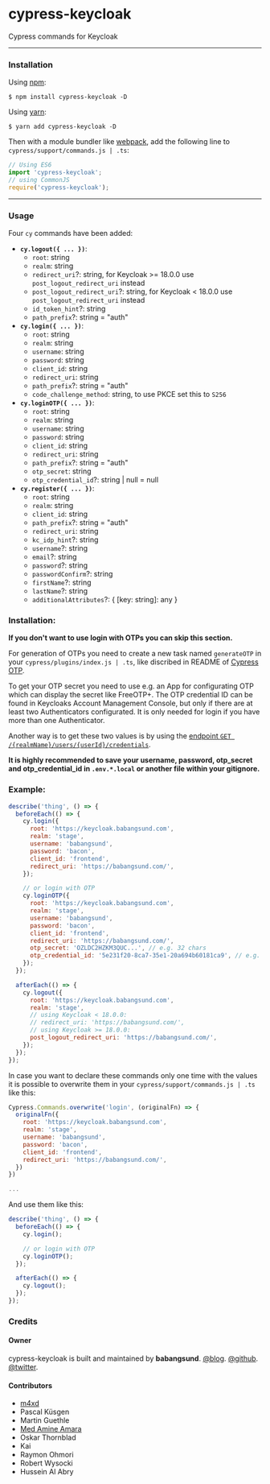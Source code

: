 # cypress-keycloak

Cypress commands for Keycloak

---

### Installation

Using [npm](https://www.npmjs.com/):

    $ npm install cypress-keycloak -D

Using [yarn](https://yarnpkg.com/):

    $ yarn add cypress-keycloak -D

Then with a module bundler like [webpack](https://webpack.github.io/), add the following line to `cypress/support/commands.js | .ts`:

```js
// Using ES6
import 'cypress-keycloak';
// using CommonJS
require('cypress-keycloak');
```

---

### Usage

Four `cy` commands have been added:

- **`cy.logout({ ... })`**:
  - `root`: string
  - `realm`: string
  - `redirect_uri`?: string, for Keycloak >= 18.0.0 use `post_logout_redirect_uri` instead
  - `post_logout_redirect_uri`?: string, for Keycloak < 18.0.0 use `post_logout_redirect_uri` instead
  - `id_token_hint`?: string
  - `path_prefix`?: string = "auth"
- **`cy.login({ ... })`**:
  - `root`: string
  - `realm`: string
  - `username`: string
  - `password`: string
  - `client_id`: string
  - `redirect_uri`: string
  - `path_prefix`?: string = "auth"
  - `code_challenge_method`: string, to use PKCE set this to `S256`
- **`cy.loginOTP({ ... })`**:
  - `root`: string
  - `realm`: string
  - `username`: string
  - `password`: string
  - `client_id`: string
  - `redirect_uri`: string
  - `path_prefix`?: string = "auth"
  - `otp_secret`: string
  - `otp_credential_id`?: string | null = null
- **`cy.register({ ... })`**:
  - `root`: string
  - `realm`: string
  - `client_id`: string
  - `path_prefix`?: string = "auth"
  - `redirect_uri`: string
  - `kc_idp_hint`?: string
  - `username`?: string
  - `email`?: string
  - `password`?: string
  - `passwordConfirm`?: string
  - `firstName`?: string
  - `lastName`?: string
  - `additionalAttributes`?: { [key: string]: any }

### Installation:

**If you don't want to use login with OTPs you can skip this section.**

For generation of OTPs you need to create a new task named `generateOTP` in your `cypress/plugins/index.js | .ts`, like discribed in README of [Cypress OTP](https://www.npmjs.com/package/cypress-otp).

To get your OTP secret you need to use e.g. an App for configurating OTP which can display the secret like FreeOTP+. The OTP credential ID can be found in Keycloaks Account Management Console, but only if there are at least two Authenticators configurated. It is only needed for login if you have more than one Authenticator.

Another way is to get these two values is by using the [endpoint `GET /{realmName}/users/{userId}/credentials`](https://www.keycloak.org/docs-api/9.0/rest-api/index.html#_users_resource).

**It is highly recommended to save your username, password, otp_secret and otp_credential_id in `.env.*.local` or another file within your gitignore.**

### Example:

```javascript
describe('thing', () => {
  beforeEach(() => {
    cy.login({
      root: 'https://keycloak.babangsund.com',
      realm: 'stage',
      username: 'babangsund',
      password: 'bacon',
      client_id: 'frontend',
      redirect_uri: 'https://babangsund.com/',
    });

    // or login with OTP
    cy.loginOTP({
      root: 'https://keycloak.babangsund.com',
      realm: 'stage',
      username: 'babangsund',
      password: 'bacon',
      client_id: 'frontend',
      redirect_uri: 'https://babangsund.com/',
      otp_secret: 'OZLDC2HZKM3QUC...', // e.g. 32 chars
      otp_credential_id: '5e231f20-8ca7-35e1-20a694b60181ca9', // e.g. 36 chars
    });
  });

  afterEach(() => {
    cy.logout({
      root: 'https://keycloak.babangsund.com',
      realm: 'stage',
      // using Keycloak < 18.0.0:
      // redirect_uri: 'https://babangsund.com/',
      // using Keycloak >= 18.0.0:
      post_logout_redirect_uri: 'https://babangsund.com/',
    });
  });
});
```

In case you want to declare these commands only one time with the values it is possible to overwrite them in your `cypress/support/commands.js | .ts` like this:

```javascript
Cypress.Commands.overwrite('login', (originalFn) => {
  originalFn({
    root: 'https://keycloak.babangsund.com',
    realm: 'stage',
    username: 'babangsund',
    password: 'bacon',
    client_id: 'frontend',
    redirect_uri: 'https://babangsund.com/',
  })
})

...
```

And use them like this:

```javascript
describe('thing', () => {
  beforeEach(() => {
    cy.login();

    // or login with OTP
    cy.loginOTP();
  });

  afterEach(() => {
    cy.logout();
  });
});
```

### Credits

#### Owner

cypress-keycloak is built and maintained by **babangsund**.
[@blog](https://babangsund.com/).
[@github](https://github.com/babangsund).
[@twitter](https://twitter.com/babangsund).

#### Contributors
- [m4xd](https://github.com/m4x3d)
- Pascal Küsgen
- Martin Guethle
- [Med Amine Amara](https://github.com/medamineamara)
- Oskar Thornblad
- Kai
- Raymon Ohmori
- Robert Wysocki
- Hussein Al Abry
